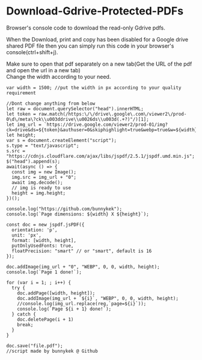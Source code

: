 # Download-Gdrive-Protected-PDFs
Browser's console code to download the read-only Gdrive pdfs.    

When the Download, print and copy has been disabled for a Google drive shared PDF file then you can simply run this code in your browser's console(ctrl+shift+j).  
    
Make sure to open that pdf separately on a new tab(Get the URL of the pdf and open the url in a new tab)     
Change the width according to your need.   
```
var width = 1500; //put the width in px according to your quality requirement

//Dont change anything from below
let raw = document.querySelector("head").innerHTML;
let token = raw.match(/https:\/\/drive\.google\.com\/viewer2\/prod-0\d\/meta\?ck\\u003ddrive\\u0026ds\\u003d(.+?)"/)[1];
let img_url = `https://drive.google.com/viewer2/prod-01/img?ck=drive&ds=${token}&authuser=0&skiphighlight=true&webp=true&w=${width}&page=`;
let height;
var s = document.createElement("script");
s.type = "text/javascript";
s.src = "https://cdnjs.cloudflare.com/ajax/libs/jspdf/2.5.1/jspdf.umd.min.js";
$("head").append(s);
await(async () => {
  const img = new Image();
  img.src = img_url + "0";
  await img.decode();
  // img is ready to use
  height = img.height;
})();

console.log("https://github.com/bunnykek");
console.log(`Page dimensions: ${width} X ${height}`);

const doc = new jspdf.jsPDF({
  orientation: 'p',
  unit: 'px',
  format: [width, height],
  putOnlyUsedFonts: true,
  floatPrecision: "smart" // or "smart", default is 16
});

doc.addImage(img_url + "0", "WEBP", 0, 0, width, height);
console.log(`Page 1 done!`);

for (var i = 1; ; i++) {
  try {
    doc.addPage([width, height]);
    doc.addImage(img_url + `${i}`, "WEBP", 0, 0, width, height);
    //console.log(img_url.replace(reg,`page=${i}`));
    console.log(`Page ${i + 1} done!`);
  } catch {
    doc.deletePage(i + 1)
    break;
  }
}

doc.save("file.pdf");
//script made by bunnykek @ Github
```
